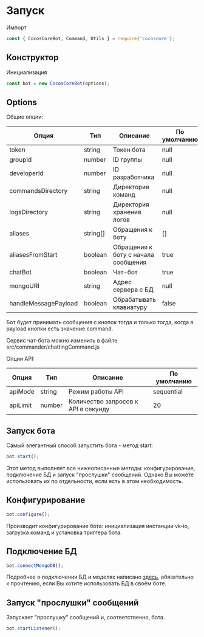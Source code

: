 # Запуск

Импорт

```js
const { CocosCoreBot, Command, Utils } = require('cocoscore');
```

## Конструктор

Инициализация

```js
const bot = new CocosCoreBot(options);
```

## Options

Общие опции:

| Опция                | Тип      | Описание                            | По умолчанию |
| -------------------- | -------- | ----------------------------------- | ------------ |
| token                | string   | Токен бота                          | null         |
| groupId              | number   | ID группы                           | null         |
| developerId          | number   | ID разработчика                     | null         |
| commandsDirectory    | string   | Директория команд                   | null         |
| logsDirectory        | string   | Директория хранения логов           | null         |
| aliases              | string[] | Обращения к боту                    | []           |
| aliasesFromStart     | boolean  | Обращения к боту с начала сообщения | true         |
| chatBot              | boolean  | Чат-бот                             | true         |
| mongoURI             | string   | Адрес сервера с БД                  | null         |
| handleMessagePayload | boolean  | Обрабатывать клавиатуру             | false        |

Бот будет принимать сообщения с кнопок тогда и только тогда, когда в payload кнопки есть значение command.

Сервис чат-бота можно изменить в файле src/commander/chattingCommand.js

Опции API:

| Опция    | Тип    | Описание                            | По умолчанию |
| -------- | ------ | ----------------------------------- | ------------ |
| apiMode  | string | Режим работы API                    | sequential   |
| apiLimit | number | Количество запросов к API в секунду | 20           |

## Запуск бота

Самый элегантный способ запустить бота - метод start:

```js
bot.start();
```

Этот метод выполняет все нижеописанные методы: конфигурирование, подключение БД и запуск "прослушки" сообщений.
Однако Вы можете использовать их по отдельности, если есть в этом необходимость.

## Конфигурирование

```js
bot.configure();
```

Производит конфигурирование бота: инициализация инстанции vk-io, загрузка команд и установка триггера бота.

## Подключение БД

```js
bot.connectMongoDB();
```

Подробнее о подключении БД и моделях написано [здесь](database.md), обязательно к прочтению, если Вы хотите использовать БД в своём боте.

## Запуск "прослушки" сообщений

Запускает "прослушку" сообщений и, соответственно, бота.

```js
bot.startListener();
```

